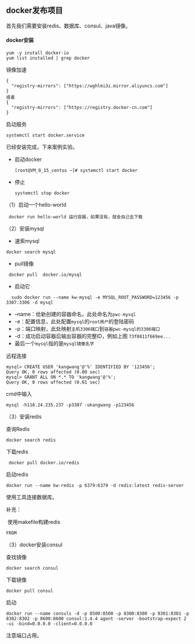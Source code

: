 ## docker发布项目

首先我们需要安装redis、数据库、consul、java镜像。

#### docker安装

```shell
yum -y install docker-io
yum list installed | grep docker
```

镜像加速

```shell
{
  "registry-mirrors": ["https://wghlmi3i.mirror.aliyuncs.com"]
}
或者
{
  "registry-mirrors": ["https://registry.docker-cn.com"]
}
```

启动服务

```shel
systemctl start docker.service
```

已经安装完成，下来案例实验。

- 启动docker

  ```shell
  [root@VM_0_15_centos ~]# systemctl start docker
  ```

  

- 停止

  ```shell
  systemctl stop docker
  ```

  

（1）启动一个hello-world

```shell
 docker run hello-world 运行容器，如果没有，就会自己去下载
```

（2）安装mysql

- 速索mysql

```shell
docker search mysql
```

- pull镜像

```shell
 docker pull  docker.io/mysql
```

- 启动它

```shell
  sudo docker run --name kw-mysql -e MYSQL_ROOT_PASSWORD=123456 -p 3307:3306 -d mysql
```

- –name：给新创建的容器命名，此处命名为`pwc-mysql`
- -e：配置信息，此处配置`mysql`的`root用户`的登陆密码
- -p：端口映射，此处映射`主机3306端口`到`容器pwc-mysql的3306端口`
- -d：成功启动容器后输出容器的完整ID，例如上图 `73f8811f669ee...`
- 最后一个`mysql`指的是`mysql镜像名字`

远程连接

```shell
mysql> CREATE USER 'kangwang'@'%' IDENTIFIED BY '123456';
Query OK, 0 rows affected (0.00 sec)
mysql> GRANT ALL ON *.* TO 'kangwang'@'%';
Query OK, 0 rows affected (0.01 sec)
```

cmd中输入

```shell
mysql -h118.24.235.237 -p3307 -ukangwang -p123456
```

（3）安装redis

查询Redis

```shell
docker search redis
```

下载redis

```shell
 docker pull docker.io/redis
```

启动redis

```shell
docker run --name kw-redis -p 6379:6379 -d redis:latest redis-server
```

使用工具连接数据库。



补充：

​	使用makefile构建redis

```shell
FROM 
```



（3）docker安装consul

查找镜像

```shell
docker search consul
```

下载镜像

```shell
docker pull consul
```

启动

```
docker run --name consuls -d -p 8500:8500 -p 8300:8300 -p 8301:8301 -p 8302:8302 -p 8600:8600 consul:1.4.4 agent -server -bootstrap-expect 2 -ui -bind=0.0.0.0 -client=0.0.0.0
```

注意端口占用。
